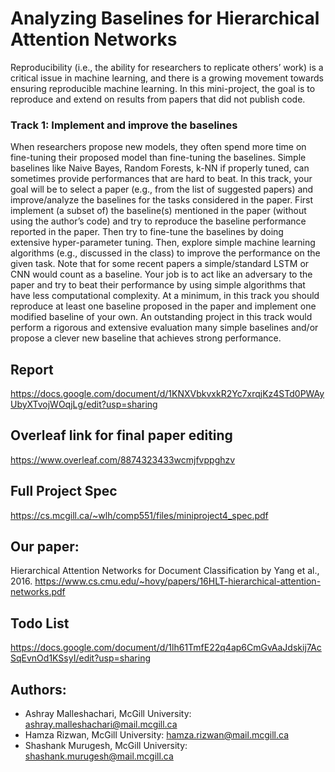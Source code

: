 

# Analyzing Baselines for Hierarchical Attention Networks


Reproducibility (i.e., the ability for researchers to replicate others’ work) is a critical issue in machine learning, and there is a growing movement towards ensuring reproducible machine learning. In this mini-project, the goal is to reproduce and extend on results from papers that did not publish code.

### Track 1: Implement and improve the baselines
When researchers propose new models, they often spend more time on fine-tuning their proposed model than fine-tuning the baselines. Simple baselines like Naive Bayes, Random Forests, k-NN if properly tuned, can sometimes provide performances that are hard to beat. In this track, your goal will be to select a paper (e.g., from the list of suggested papers) and improve/analyze the baselines for the tasks considered in the paper. First implement (a subset of) the baseline(s) mentioned in the paper (without using the author’s code) and try to reproduce the baseline performance reported in the paper. Then try to fine-tune the baselines by doing extensive hyper-parameter tuning. Then, explore simple machine learning algorithms (e.g., discussed in the class) to improve the performance on the given task. Note that for some recent papers a simple/standard LSTM or CNN would count as a baseline. Your job is to act like an adversary to the paper and try to beat their performance by using simple algorithms that have less computational complexity. At a minimum, in this track you should reproduce at least one baseline proposed in the paper and implement one modified baseline of your own. An outstanding project in this track would perform a rigorous and extensive evaluation many simple baselines and/or propose a clever new baseline that achieves strong performance.

## Report 
https://docs.google.com/document/d/1KNXVbkvxkR2Yc7xrqjKz4STd0PWAyUbyXTvojWOqjLg/edit?usp=sharing

## Overleaf link for final paper editing
https://www.overleaf.com/8874323433wcmjfvppghzv

## Full Project Spec
https://cs.mcgill.ca/~wlh/comp551/files/miniproject4_spec.pdf

## Our paper:
Hierarchical Attention Networks for Document Classification by Yang et al., 2016.
https://www.cs.cmu.edu/~hovy/papers/16HLT-hierarchical-attention-networks.pdf

## Todo List
https://docs.google.com/document/d/1lh61TmfE22q4ap6CmGvAaJdskij7AcSqEvnOd1KSsyI/edit?usp=sharing

## Authors:
- Ashray Malleshachari, McGill University: [ashray.malleshachari@mail.mcgill.ca](mailto:ashray.malleshachari@mail.mcgill.ca)
- Hamza Rizwan, McGill University: [hamza.rizwan@mail.mcgill.ca](mailto:hamza.rizwan@mail.mcgill.ca)
- Shashank Murugesh, McGill University: [shashank.murugesh@mail.mcgill.ca](mailto:shashank.murugesh@mail.mcgill.ca)
